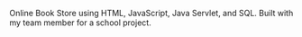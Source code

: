 Online Book Store using HTML, JavaScript, Java Servlet, and SQL. Built with my team member for a school project. 
